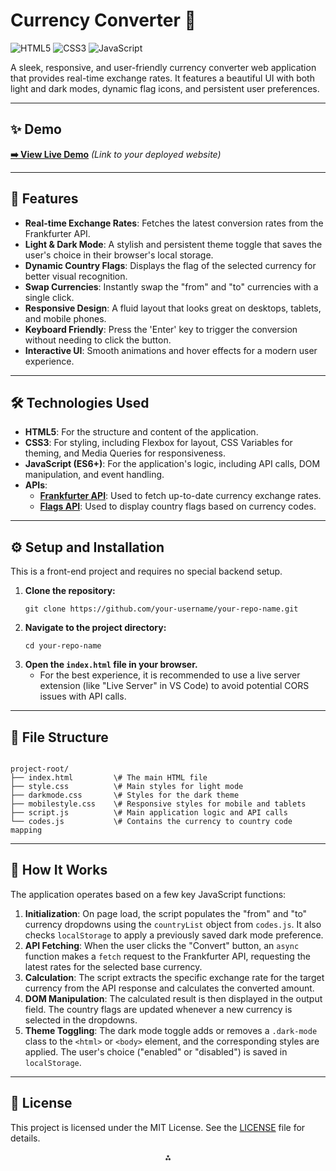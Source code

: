 #  Currency Converter 💸

![HTML5](https://img.shields.io/badge/HTML5-E34F26?style=for-the-badge&logo=html5&logoColor=white)
![CSS3](https://img.shields.io/badge/CSS3-1572B6?style=for-the-badge&logo=css3&logoColor=white)
![JavaScript](https://img.shields.io/badge/JavaScript-F7DF1E?style=for-the-badge&logo=javascript&logoColor=black)

A sleek, responsive, and user-friendly currency converter web application that provides real-time exchange rates. It features a beautiful UI with both light and dark modes, dynamic flag icons, and persistent user preferences.

---

## ✨ Demo

**[➡️ View Live Demo](https://your-live-demo-link.com)** *(Link to your deployed website)*

---

## 🚀 Features

-   **Real-time Exchange Rates**: Fetches the latest conversion rates from the Frankfurter API.
-   **Light & Dark Mode**: A stylish and persistent theme toggle that saves the user's choice in their browser's local storage.
-   **Dynamic Country Flags**: Displays the flag of the selected currency for better visual recognition.
-   **Swap Currencies**: Instantly swap the "from" and "to" currencies with a single click.
-   **Responsive Design**: A fluid layout that looks great on desktops, tablets, and mobile phones.
-   **Keyboard Friendly**: Press the 'Enter' key to trigger the conversion without needing to click the button.
-   **Interactive UI**: Smooth animations and hover effects for a modern user experience.

---

## 🛠️ Technologies Used

-   **HTML5**: For the structure and content of the application.
-   **CSS3**: For styling, including Flexbox for layout, CSS Variables for theming, and Media Queries for responsiveness.
-   **JavaScript (ES6+)**: For the application's logic, including API calls, DOM manipulation, and event handling.
-   **APIs**:
    -   **[Frankfurter API](https://www.frankfurter.app/)**: Used to fetch up-to-date currency exchange rates.
    -   **[Flags API](https://flagsapi.com/)**: Used to display country flags based on currency codes.

---

## ⚙️ Setup and Installation

This is a front-end project and requires no special backend setup.

1.  **Clone the repository:**
    ```
    git clone https://github.com/your-username/your-repo-name.git
    ```
2.  **Navigate to the project directory:**
    ```
    cd your-repo-name
    ```
3.  **Open the `index.html` file in your browser.**
    -   For the best experience, it is recommended to use a live server extension (like "Live Server" in VS Code) to avoid potential CORS issues with API calls.

---

## 📂 File Structure

```

project-root/
├── index.html         \# The main HTML file
├── style.css          \# Main styles for light mode
├── darkmode.css       \# Styles for the dark theme
├── mobilestyle.css    \# Responsive styles for mobile and tablets
├── script.js          \# Main application logic and API calls
└── codes.js           \# Contains the currency to country code mapping

```

---

## 🧠 How It Works

The application operates based on a few key JavaScript functions:

1.  **Initialization**: On page load, the script populates the "from" and "to" currency dropdowns using the `countryList` object from `codes.js`. It also checks `localStorage` to apply a previously saved dark mode preference.
2.  **API Fetching**: When the user clicks the "Convert" button, an `async` function makes a `fetch` request to the Frankfurter API, requesting the latest rates for the selected base currency.
3.  **Calculation**: The script extracts the specific exchange rate for the target currency from the API response and calculates the converted amount.
4.  **DOM Manipulation**: The calculated result is then displayed in the output field. The country flags are updated whenever a new currency is selected in the dropdowns.
5.  **Theme Toggling**: The dark mode toggle adds or removes a `.dark-mode` class to the `<html>` or `<body>` element, and the corresponding styles are applied. The user's choice ("enabled" or "disabled") is saved in `localStorage`.

---

## 📄 License

This project is licensed under the MIT License. See the [LICENSE](LICENSE) file for details.


<div style="text-align: center">⁂</div>

[^1]: index.html

[^2]: darkmode.css

[^3]: mobilestyle.css

[^4]: style.css

[^5]: codes.js

[^6]: script.js

